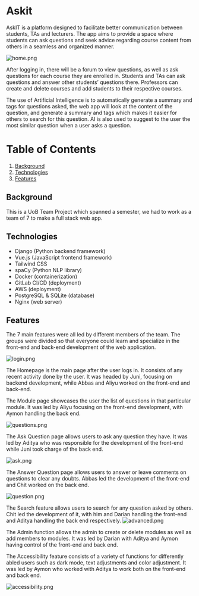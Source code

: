 # Askit
AskIT is a platform designed to facilitate better communication between students, TAs and lecturers. The app aims to provide a space where students can ask questions and seek advice regarding course content from others in a seamless and organized manner. 

![home.png](https://github.com/chit-uob/askit-forum-webapp-team-project/raw/main/demo/img/home.png)

After logging in, there will be a forum to view questions, as well as ask questions for each course they are enrolled in. Students and TAs can ask questions and answer other students’ questions there. Professors can create and delete courses and add students to their respective courses. 

The use of Artificial Intelligence is to automatically generate a summary and tags for questions asked, the web app will look at the content of the question, and generate a summary and tags which makes it easier for others to search for this question. AI is also used to suggest to the user the most similar question when a user asks a question.

# Table of Contents
1. [Background](#background)
2. [Technologies](#technologies)
3. [Features](#features)


## Background
This is a UoB Team Project which spanned a semester, we had to work as a team of 7 to make a full stack web app. 

## Technologies
* Django (Python backend framework)
* Vue.js (JavaScript frontend framework)
* Tailwind CSS
* spaCy (Python NLP library)
* Docker (containerization)
* GitLab CI/CD (deployment)
* AWS (deployment)
* PostgreSQL & SQLite (database)
* Nginx (web server)

## Features
The 7 main features were all led by different members of the team. The groups were divided so that everyone could learn and specialize in the front-end and back-end development of the web application.

![login.png](https://github.com/chit-uob/askit-forum-webapp-team-project/raw/main/demo/img/login.png)

The Homepage is the main page after the user logs in. It consists of any recent activity done by the user. It was headed by Juni, focusing on backend development, while Abbas and Aliyu worked on the front-end and back-end. 

The Module page showcases the user the list of questions in that particular module. It was led by Aliyu focusing on the front-end development, with Aymon handling the back end.

![questions.png](https://github.com/chit-uob/askit-forum-webapp-team-project/raw/main/demo/img/questions.png)

The Ask Question page allows users to ask any question they have. It was led by Aditya who was responsible for the development of the front-end while Juni took charge of the back end.

![ask.png](https://github.com/chit-uob/askit-forum-webapp-team-project/raw/main/demo/img/ask.png)

The Answer Question page allows users to answer or leave comments on questions to clear any doubts. Abbas led the development of the front-end and Chit worked on the back end.

![question.png](https://github.com/chit-uob/askit-forum-webapp-team-project/raw/main/demo/img/question.png)

The Search feature allows users to search for any question asked by others. Chit led the development of it, with him and Darian handling the front-end and Aditya handling the back end 
respectively.
![advanced.png](https://github.com/chit-uob/askit-forum-webapp-team-project/raw/main/demo/img/advanced.png)

The Admin function allows the admin to create or delete modules as well as add members to modules. It was led by Darian with Aditya and Aymon having control of the front-end and back end. 

The Accessibility feature consists of a variety of functions for differently abled users such as dark mode, text adjustments and color adjustment. It was led by Aymon who worked with Aditya to work both on the front-end and back end.

![accessibility.png](https://github.com/chit-uob/askit-forum-webapp-team-project/raw/main/demo/img/accessibility.png)
